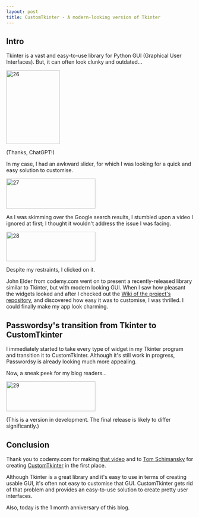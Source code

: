 ```yaml
---
layout: post
title: CustomTkinter - A modern-looking version of Tkinter
---
```


## Intro
Tkinter is a vast and easy-to-use library for Python GUI (Graphical User Interfaces). But, it can often look clunky and outdated...

<a data-flickr-embed="true" href="https://www.flickr.com/photos/197764307@N08/52734635911/in/dateposted-public/" title="26"><img src="https://live.staticflickr.com/65535/52734635911_721a1d4063_m.jpg" width="144" height="198" alt="26"/></a>

(Thanks, ChatGPT!)

In my case, I had an awkward slider, for which I was looking for a quick and easy solution to customise.

<a data-flickr-embed="true" href="https://www.flickr.com/photos/197764307@N08/52734895954/in/dateposted-public/" title="27"><img src="https://live.staticflickr.com/65535/52734895954_e4c61b6e5c_m.jpg" width="240" height="81" alt="27"/></a>


As I was skimming over the Google search results, I stumbled upon a video I ignored at first; I thought it wouldn't address the issue I was facing.

<a data-flickr-embed="true" href="https://www.flickr.com/photos/197764307@N08/52735059825/in/dateposted-public/" title="28"><img src="https://live.staticflickr.com/65535/52735059825_33d475a24f_m.jpg" width="240" height="79" alt="28"/></a>


Despite my restraints, I clicked on it.

John Elder from codemy.com went on to present a recently-released library similar to Tkinter, but with modern looking GUI. When I saw how pleasant the widgets looked and after I checked out the [Wiki of the project's repository](https://github.com/TomSchimansky/CustomTkinter/wiki/CTkSlider), and discovered how easy it was to customise, I was thrilled. I could finally make my app look charming.

## Passwordsy's transition from Tkinter to CustomTkinter
I immediately started to take every type of widget in my Tkinter program and transition it to CustomTkinter. Although it's still work in progress, Passwordsy is already looking much more appealing.

Now, a sneak peek for my blog readers...

<a data-flickr-embed="true" href="https://www.flickr.com/photos/197764307@N08/52734914469/in/dateposted-public/" title="29"><img src="https://live.staticflickr.com/65535/52734914469_14909801a4_m.jpg" width="240" height="80" alt="29"/></a>

(This is a version in development. The final release is likely to differ significantly.)


## Conclusion
Thank you to codemy.com for making [that video](tps://youtu.be/JDU-ycsxvqM) and to [Tom Schimansky](https://github.com/TomSchimansky) for creating [CustomTkinter](https://github.com/TomSchimansky/CustomTkinter/) in the first place.

Although Tkinter is a great library and it's easy to use in terms of creating usable GUI, it's often not easy to customise that GUI. CustomTkinter gets rid of that problem and provides an easy-to-use solution to create pretty user interfaces.

Also, today is the 1 month anniversary of this blog.
